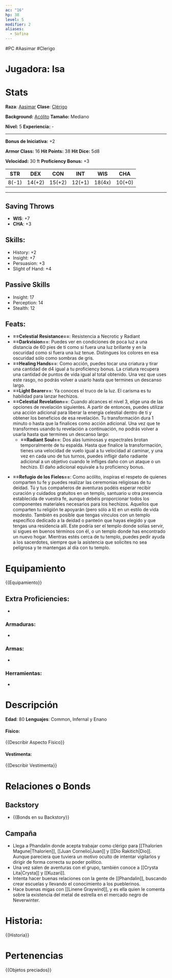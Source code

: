 ```yaml
---
ac: "16"
hp: 38
level: 5
modifier: 2
aliases:
  - Sofina
---
```

#PC #Aasimar #Clerigo 
# Jugadora: Isa
# Stats
**Raza**: [Aasimar](https://5e.tools/races.html#aasimar_mpmm)
**Clase**: [Clérigo](https://5e.tools/classes.html#cleric_phb)

**Background:** [Acólito](https://5e.tools/backgrounds.html#acolyte_phb)
**Tamaño:** Mediano

**Nivel:** 5
**Experiencia:** -
***
**Bonus de Iniciativa:** +2

**Armor Class:** 16
**Hit Points:** 38
**Hit Dice:** 5d8

**Velocidad:** 30 ft
**Proficiency Bonus:** +3

|  STR  |  DEX   |  CON   |  INT   |  WIS   |  CHA   |
| :---: | :----: | :----: | :----: | :----: | :----: |
| 8(-1) | 14(+2) | 15(+2) | 12(+1) | 18(4x) | 10(+0) |
***
## Saving Throws
- **WIS**: +7
- **CHA**: +3
## Skills:
- History: +2
- Insight: +7
- Persuasion: +3
- Slight of Hand: +4
## Passive Skills
+ Insight: 17
+ Perception: 14
+ Stealth: 12
## Feats:
- **==Celestial Resistance==**: Resistencia a Necrotic y Radiant
- **==Darkvision==**: Puedes ver en condiciones de poca luz a una distancia de 60 pies de ti como si fuera una luz brillante y en la oscuridad como si fuera una luz tenue. Distingues los colores en esa oscuridad sólo como sombras de gris.
- **==Healing Hands==**: Como acción, puedes tocar una criatura y tirar una cantidad de d4 igual a tu proficiency bonus. La criatura recupera una cantidad de puntos de vida igual al total obtenido. Una vez que uses este rasgo, no podrás volver a usarlo hasta que termines un descanso largo.
- **==Light Bearer==**: Ya conoces el truco de la luz. El carisma es tu habilidad para lanzar hechizos.
- **==Celestial Revelation==**: Cuando alcances el nivel 3, elige una de las opciones de revelación siguientes. A partir de entonces, puedes utilizar una acción adicional para liberar la energía celestial dentro de ti y obtener los beneficios de esa revelación. Tu transformación dura 1 minuto o hasta que la finalices como acción adicional. Una vez que te transformes usando tu revelación a continuación, no podrás volver a usarla hasta que termines un descanso largo:
	- **==Radiant Soul==**: Dos alas luminosas y espectrales brotan temporalmente de tu espalda. Hasta que finalice la transformación, tienes una velocidad de vuelo igual a tu velocidad al caminar, y una vez en cada uno de tus turnos, puedes infligir daño radiante adicional a un objetivo cuando le infliges daño con un ataque o un hechizo. El daño adicional equivale a tu proficiency bonus.
+ **==Refugio de los Fieles==**: Como acólito, inspiras el respeto de quienes comparten tu fe y puedes realizar las ceremonias religiosas de tu deidad. Tú y tus compañeros de aventuras podéis esperar recibir curación y cuidados gratuitos en un templo, santuario u otra presencia establecida de vuestra fe, aunque debéis proporcionar todos los componentes materiales necesarios para los hechizos. Aquellos que comparten tu religión te apoyarán (pero sólo a ti) en un estilo de vida modesto. También es posible que tengas vínculos con un templo específico dedicado a la deidad o panteón que hayas elegido y que tengas una residencia allí. Este podría ser el templo donde solías servir, si sigues en buenos términos con él, o un templo donde has encontrado un nuevo hogar. Mientras estés cerca de tu templo, puedes pedir ayuda a los sacerdotes, siempre que la asistencia que solicites no sea peligrosa y te mantengas al día con tu templo.
# Equipamiento
{{Equipamiento}}
## Extra Proficiencies:
- 
### Armaduras:
- 
### Armas:
- 
### Herramientas:
- 
# Descripción
**Edad**: 80
**Lenguajes**: Common, Infernal y Enano
#### Físico:
{{Describir Aspecto Físico}}
#### Vestimenta: 
{{Describir Vestimenta}}
# Relaciones o Bonds
## Backstory
- {{Bonds en su Backstory}}
## Campaña
- Llega a Phandalin donde acepta trabajar como clérigo para [[Thalorien Magune|Thalorien]], [[Juan Cornelio|Juan]] y [[Dio Rakitich|Dio]]. Aunque pareciera que tuviera un motivo oculto de intentar vigilarlos y dirigir de forma correcta su poder político.
- Una vez salen de aventuras con el grupo, también conoce a [[Crysta Lita|Crysta]] y [[Kuzari]].
- Intenta hacer buenas relaciones con la gente de [[Phandalin]], buscando crear escuelas y llevando el conocimiento a los pueblerinos. 
- Hace buenas migas con [[Linene Graywind]], y es ella quien le comenta sobre la existencia del metal de estrella en el mercado negro de Neverwinter.
# Historia:
{{Historia}}
# Pertenencias
{{Objetos preciados}}
